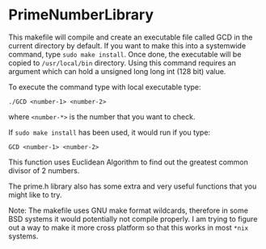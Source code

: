 # PrimeNumberLibrary

This makefile will compile and create an executable file called GCD in the current directory by default. If you want to make this into a systemwide command, type `sudo make install`. Once done, the executable will be copied to `/usr/local/bin` directory. 
Using this command requires an argument which can hold a unsigned long long int (128 bit) value.

To execute the command type with local executable type:

`./GCD <number-1> <number-2>`

where `<number-*>` is the number that you want to check.

If `sudo make install` has been used, it would run if you type:

`GCD <number-1> <number-2>`

This function uses Euclidean Algorithm to find out the greatest common divisor of 2 numbers. 

The prime.h library also has some extra and very useful functions that you might like to try.

Note: The makefile uses GNU make format wildcards, therefore in some BSD systems it would potentially not compile properly. I am trying to figure out a way to make it more cross platform so that this works in most `*nix` systems.
